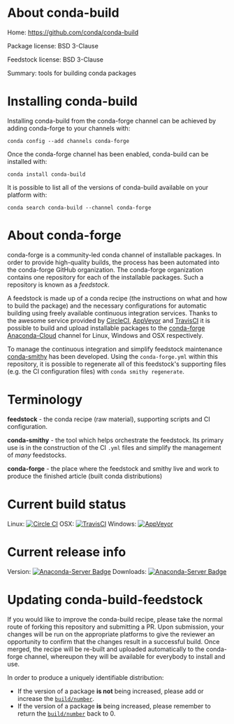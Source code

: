 About conda-build
=================

Home: https://github.com/conda/conda-build

Package license: BSD 3-Clause

Feedstock license: BSD 3-Clause

Summary: tools for building conda packages



Installing conda-build
======================

Installing conda-build from the conda-forge channel can be achieved by adding conda-forge to your channels with:

```
conda config --add channels conda-forge
```

Once the conda-forge channel has been enabled, conda-build can be installed with:

```
conda install conda-build
```

It is possible to list all of the versions of conda-build available on your platform with:

```
conda search conda-build --channel conda-forge
```


About conda-forge
=================

conda-forge is a community-led conda channel of installable packages.
In order to provide high-quality builds, the process has been automated into the
conda-forge GitHub organization. The conda-forge organization contains one repository
for each of the installable packages. Such a repository is known as a *feedstock*.

A feedstock is made up of a conda recipe (the instructions on what and how to build
the package) and the necessary configurations for automatic building using freely
available continuous integration services. Thanks to the awesome service provided by
[CircleCI](https://circleci.com/), [AppVeyor](http://www.appveyor.com/)
and [TravisCI](https://travis-ci.org/) it is possible to build and upload installable
packages to the [conda-forge](https://anaconda.org/conda-forge)
[Anaconda-Cloud](http://docs.anaconda.org/) channel for Linux, Windows and OSX respectively.

To manage the continuous integration and simplify feedstock maintenance
[conda-smithy](http://github.com/conda-forge/conda-smithy) has been developed.
Using the ``conda-forge.yml`` within this repository, it is possible to regenerate all of
this feedstock's supporting files (e.g. the CI configuration files) with ``conda smithy regenerate``.


Terminology
===========

**feedstock** - the conda recipe (raw material), supporting scripts and CI configuration.

**conda-smithy** - the tool which helps orchestrate the feedstock.
                   Its primary use is in the construction of the CI ``.yml`` files
                   and simplify the management of *many* feedstocks.

**conda-forge** - the place where the feedstock and smithy live and work to
                  produce the finished article (built conda distributions)

Current build status
====================

Linux: [![Circle CI](https://circleci.com/gh/conda-forge/conda-build-feedstock.svg?style=svg)](https://circleci.com/gh/conda-forge/conda-build-feedstock)
OSX: [![TravisCI](https://travis-ci.org/conda-forge/conda-build-feedstock.svg?branch=master)](https://travis-ci.org/conda-forge/conda-build-feedstock)
Windows: [![AppVeyor](https://ci.appveyor.com/api/projects/status/github/conda-forge/conda-build-feedstock?svg=True)](https://ci.appveyor.com/project/conda-forge/conda-build-feedstock/branch/master)

Current release info
====================
Version: [![Anaconda-Server Badge](https://anaconda.org/conda-forge/conda-build/badges/version.svg)](https://anaconda.org/conda-forge/conda-build)
Downloads: [![Anaconda-Server Badge](https://anaconda.org/conda-forge/conda-build/badges/downloads.svg)](https://anaconda.org/conda-forge/conda-build)


Updating conda-build-feedstock
==============================

If you would like to improve the conda-build recipe, please take the normal
route of forking this repository and submitting a PR. Upon submission, your changes will
be run on the appropriate platforms to give the reviewer an opportunity to confirm that the
changes result in a successful build. Once merged, the recipe will be re-built and uploaded
automatically to the conda-forge channel, whereupon they will be available for everybody to
install and use.

In order to produce a uniquely identifiable distribution:
 * If the version of a package **is not** being increased, please add or increase
   the [``build/number``](http://conda.pydata.org/docs/building/meta-yaml.html#build-number-and-string).
 * If the version of a package **is** being increased, please remember to return
   the [``build/number``](http://conda.pydata.org/docs/building/meta-yaml.html#build-number-and-string)
   back to 0.
